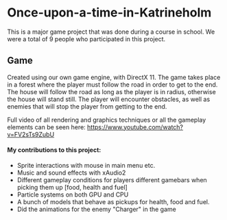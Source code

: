 # Once-upon-a-time-in-Katrineholm
This is a major game project that was done during a course in school. We were a total of 9 people who participated in this project.

## Game
Created using our own game engine, with DirectX 11. The game takes place in a forest where the player must follow the road in order to get to the end. The house will follow the road as long as the player is in radius, otherwise the house will stand still. The player will encounter obstacles, as well as enemies that will stop the player from getting to the end. 

Full video of all rendering and graphics techniques or all the gameplay elements can be seen here: https://www.youtube.com/watch?v=FV2sTs9ZubU

#### My contributions to this project:
- Sprite interactions with mouse in main menu etc. 
- Music and sound effects with xAudio2
- Different gameplay conditions for players different gamebars when picking them up [food, health and fuel]
- Particle systems on both GPU and CPU
- A bunch of models that behave as pickups for health, food and fuel. 
- Did the animations for the enemy "Charger" in the game
